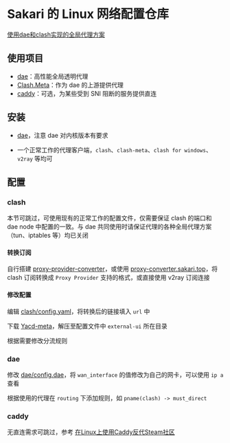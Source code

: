 # Sakari 的 Linux 网络配置仓库

[使用dae和clash实现的全局代理方案](https://sakari.top/2023/dae-clash/)

## 使用项目

- [dae](https://github.com/daeuniverse/dae)：高性能全局透明代理
- [Clash.Meta](https://github.com/MetaCubeX/Clash.Meta/tree/Meta)：作为 dae 的上游提供代理
- [caddy](https://github.com/caddyserver/caddy)：可选，为某些受到 SNI 阻断的服务提供直连

## 安装

- [dae](https://github.com/daeuniverse/dae/blob/main/docs/getting-started/README_zh.md)，注意 dae 对内核版本有要求

- 一个正常工作的代理客户端，`clash`、`clash-meta`、`clash for windows`、`v2ray` 等均可

## 配置

### clash

本节可跳过，可使用现有的正常工作的配置文件，仅需要保证 clash 的端口和 dae node 中配置的一致。与 dae 共同使用时请保证代理的各种全局代理方案（tun、iptables 等）均已关闭

#### 转换订阅

自行搭建 [proxy-provider-converter](https://github.com/qier222/proxy-provider-converter)，或使用 [proxy-converter.sakari.top](https://proxy-converter.sakari.top/)，将 clash 订阅转换成 `Proxy Provider` 支持的格式，或直接使用 v2ray 订阅连接

#### 修改配置

编辑 [clash/config.yaml](clash/config.yaml)，将转换后的链接填入 `url` 中

下载 [Yacd-meta](https://github.com/yaling888/yacd/archive/gh-pages.zip)，解压至配置文件中 `external-ui` 所在目录

根据需要修改分流规则

### dae

修改 [dae/config.dae](dae/config.dae)，将 `wan_interface` 的值修改为自己的网卡，可以使用 `ip a` 查看

根据使用的代理在 `routing` 下添加规则，如 `pname(clash) -> must_direct`

### caddy

无直连需求可跳过，参考 [在Linux上使用Caddy反代Steam社区](https://sakari.top/2022/steam-caddy/)